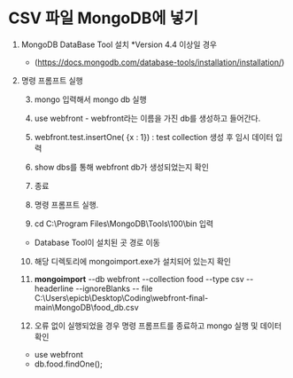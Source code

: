 # CSV 파일 MongoDB에 넣기

 1. MongoDB DataBase Tool 설치 *Version 4.4 이상일 경우

    - (https://docs.mongodb.com/database-tools/installation/installation/)

 2. 명령 프롬프트 실행

	3. mongo 입력해서 mongo db 실행

	4. use webfront - webfront라는 이름을 가진 db를 생성하고 들어간다.

	5. webfront.test.insertOne( {x : 1}) : test collection 생성 후 임시 데이터 입력

	6. show dbs를 통해 webfront db가 생성되었는지 확인

	7. 종료

	8. 명령 프롬프트 실행. 

	9. cd C:\Program Files\MongoDB\Tools\100\bin  입력

    - Database Tool이 설치된 곳 경로 이동

	10. 해당 디렉토리에 mongoimport.exe가 설치되어 있는지 확인

	11. **mongoimport** --db webfront --collection food --type csv --headerline --ignoreBlanks -- file C:\Users\epicb\Desktop\Coding\webfront-final-main\MongoDB\\food_db.csv

	12. 오류 없이 실행되었을 경우 명령 프롬프트를 종료하고 mongo 실행 및 데이터 확인

     - use webfront 
     - db.food.findOne();

     